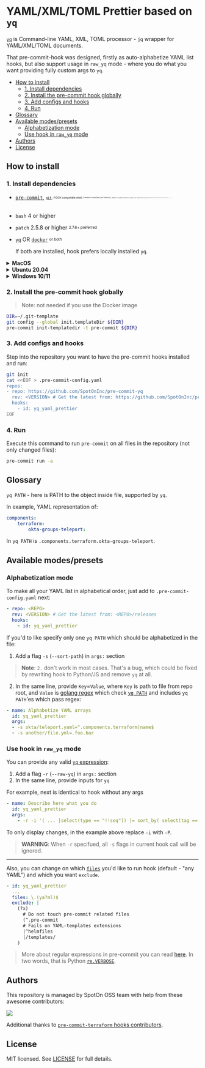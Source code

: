 # YAML/XML/TOML Prettier based on `yq`

[`yq`](https://github.com/kislyuk/yq) is Command-line YAML, XML, TOML processor - `jq` wrapper for YAML/XML/TOML documents.

That pre-commit-hook was designed, firstly as auto-alphabetize YAML list hooks, but also support usage in `raw_yq` mode - where you do what you want providing fully custom args to `yq`.

* [How to install](#how-to-install)
  * [1. Install dependencies](#1-install-dependencies)
  * [2. Install the pre-commit hook globally](#2-install-the-pre-commit-hook-globally)
  * [3. Add configs and hooks](#3-add-configs-and-hooks)
  * [4. Run](#4-run)
* [Glossary](#glossary)
* [Available modes/presets](#available-modespresets)
  * [Alphabetization mode](#alphabetization-mode)
  * [Use hook in `raw_yq` mode](#use-hook-in-raw_yq-mode)
* [Authors](#authors)
* [License](#license)


## How to install

### 1. Install dependencies

<!-- markdownlint-disable no-inline-html -->

* [`pre-commit`](https://pre-commit.com/#install),
  <sub><sup>[`git`](https://git-scm.com/downloads),
  <sub><sup>POSIX compatible shell,
  <sub><sup>Internet connection (on first run),
  <sub><sup>x86_64 compatible operation system,
  <sub><sup>Some hardware where this OS will run,
  <sub><sup>Electricity for hardware and internet connection,
  <sub><sup>Some basic physical laws,
  <sub><sup>Hope that it all will work.
  </sup></sub></sup></sub></sup></sub></sup></sub></sup></sub></sup></sub></sup></sub></sup></sub></sup></sub><br><br>
* `bash` 4 or higher
* `patch` 2.5.8 or higher <sub><sup>2.7.6+ preferred</sup></sub>
* [`yq`](https://github.com/kislyuk/yq#installation) OR [`docker`](https://docs.docker.com/get-docker/) <sub><sup>or both</sup></sub>

    If both are installed, hook prefers locally installed `yq`.


<details><summary><b>MacOS</b></summary><br>

```bash
brew install pre-commit bash yq gpatch
```

</details>

<details><summary><b>Ubuntu 20.04</b></summary><br>

```bash
sudo apt update
sudo apt install -y unzip software-properties-common python3 python3-pip
python3 -m pip install --upgrade pip
pip3 install --no-cache-dir pre-commit
sudo apt install -y yq
```

</details>

<details><summary><b>Windows 10/11</b></summary>

We highly recommend using [WSL/WSL2](https://docs.microsoft.com/en-us/windows/wsl/install) with Ubuntu and following the Ubuntu installation guide.

> Note: We won't be able to help with issues that can't be reproduced in Linux/Mac.
> So, try to find a working solution and send PR before open an issue.

Otherwise, you can follow [this gist](https://gist.github.com/etiennejeanneaurevolve/1ed387dc73c5d4cb53ab313049587d09):

1. Install [`git`](https://git-scm.com/downloads) and [`gitbash`](https://gitforwindows.org/)
2. Install [Python 3](https://www.python.org/downloads/)
3. Install all prerequisites needed (see above)

Ensure your PATH environment variable looks for `bash.exe` in `C:\Program Files\Git\bin` (the one present in `C:\Windows\System32\bash.exe` does not work with `pre-commit.exe`)

</details>

<!-- markdownlint-enable no-inline-html -->

### 2. Install the pre-commit hook globally

> Note: not needed if you use the Docker image

```bash
DIR=~/.git-template
git config --global init.templateDir ${DIR}
pre-commit init-templatedir -t pre-commit ${DIR}
```

### 3. Add configs and hooks

Step into the repository you want to have the pre-commit hooks installed and run:

```bash
git init
cat <<EOF > .pre-commit-config.yaml
repos:
- repo: https://github.com/SpotOnInc/pre-commit-yq
  rev: <VERSION> # Get the latest from: https://github.com/SpotOnInc/pre-commit-yq/releases
  hooks:
    - id: yq_yaml_prettier
EOF
```

### 4. Run

Execute this command to run `pre-commit` on all files in the repository (not only changed files):

```bash
pre-commit run -a
```

## Glossary

`yq PATH` - here is PATH to the object inside file, supported by `yq`.

In example, YAML representation of:

```yaml
components:
    terraform:
        okta-groups-teleport:
```
In `yq PATH` is `.components.terraform.okta-groups-teleport`.


## Available modes/presets

### Alphabetization mode

To make all your YAML list in alphabetical order, just add to `.pre-commit-config.yaml` next:

```yaml
- repo: <REPO>
  rev: <VERSION> # Get the latest from: <REPO>/releases
  hooks:
    - id: yq_yaml_prettier
```

If you'd to like specify only one `yq PATH` which should be alphabetized in the file:

1. Add a flag `-s` (`--sort-path`) in `args:` section

> **Note**: `2.` don't work in most cases. That's a bug, which could be fixed by rewriting hook to Python/JS and remove `yq` at all.

2. In the same line, provide `Key`=`Value`, where `Key` is path to file from repo root, and `Value` is [golang regex](https://github.com/google/re2/wiki/Syntax) which check [`yq PATH`](#glossary-before-we-start) and includes `yq PATH`'es which pass regex:

```yaml
- name: Alphabetize YAML arrays
  id: yq_yaml_prettier
  args:
  - -s okta/teleport.yaml=^.components.terraform|name$
  - -s another/file.yml=.foo.bar
```



### Use hook in `raw_yq` mode

You can provide any valid [`yq` expression](https://mikefarah.gitbook.io/yq/operators):

1. Add a flag `-r` (`--raw-yq`) in `args:` section
2. In the same line, provide inputs for `yq`


For example, next is identical to hook without any args

```yaml
- name: Describe here what you do
  id: yq_yaml_prettier
  args:
    - -r -i '( ... |select(type == "!!seq")) |= sort_by( select(tag == "!!str") //  (keys | .[0]) )'
```

To only display changes, in the example above replace `-i` with `-P`.

> **WARNING**: When `-r` specifued, all `-s` flags in current hook call will be ignored.

---

Also, you can change on which [`files`](https://pre-commit.com/#config-files) you'd like to run hook (default - "any YAML") and which you want `exclude`.

```yaml
- id: yq_yaml_prettier
  ...
  files: \.(ya?ml)$
  exclude: |
    (?x)
      # Do not touch pre-commit related files
      (^.pre-commit
      # Fails on YAML-templates extensions
      |^helmfiles
      |/templates/
    )
```

> More about regular expressions in pre-commit you can read [here](https://pre-commit.com/#regular-expressions). In two words, that is Python [`re.VERBOSE`](https://docs.python.org/3/library/re.html#re.VERBOSE).

## Authors

This repository is managed by SpotOn OSS team with help from these awesome contributors:

<!-- markdownlint-disable no-inline-html -->
<a href="https://github.com/SpotOnInc/pre-commit-yq/graphs/contributors">
  <img src="https://contrib.rocks/image?repo=SpotOnInc/pre-commit-yq" />
</a>
<!-- markdownlint-enable no-inline-html -->

Additional thanks to [`pre-commit-terraform` hooks contributors](https://github.com/antonbabenko/pre-commit-terraform#authors).

## License

MIT licensed. See [LICENSE](LICENSE) for full details.

